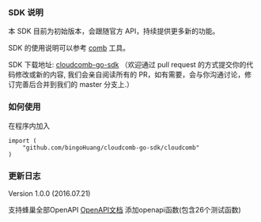 ### SDK 说明

本 SDK 目前为初始版本，会跟随官方 API，持续提供更多新的功能。

SDK 的使用说明可以参考 [comb](./CLI控制台.md) 工具。

SDK 下载地址: [cloudcomb-go-sdk][2] （欢迎通过 pull request 的方式提交你的代码修改或新的内容, 我们会亲自阅读所有的 PR，如有需要，会与你沟通讨论，修订完善后合并到我们的 master 分支上.）

### 如何使用

在程序内加入

    import (
    	"github.com/bingoHuang/cloudcomb-go-sdk/cloudcomb"
    )

### 更新日志

Version 1.0.0 (2016.07.21)

支持蜂巢全部OpenAPI [OpenAPI文档](../API手册/OpenAPI介绍.md)
添加openapi函数(包含26个测试函数)


  [1]: 1
  [2]: https://github.com/bingoHuang/cloudcomb-go-sdk
  [3]: a